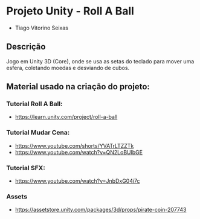 # Projeto Unity - Roll A Ball

- Tiago Vitorino Seixas

## Descrição

Jogo em Unity 3D (Core), onde se usa as setas do teclado para mover uma esfera, coletando moedas e desviando de cubos.

## Material usado na criação do projeto:

### Tutorial Roll A Ball:
- https://learn.unity.com/project/roll-a-ball

### Tutorial Mudar Cena:
- https://www.youtube.com/shorts/YVATrLTZZTk
- https://www.youtube.com/watch?v=QN2LoBUlbGE

### Tutorial SFX:
- https://www.youtube.com/watch?v=JnbDxG04i7c


### Assets
- https://assetstore.unity.com/packages/3d/props/pirate-coin-207743


